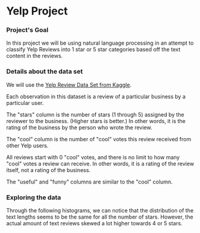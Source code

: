 # Yelp Project

### Project's Goal
In this project we will be using natural language processing in an attempt to classify Yelp Reviews into 1 star or 5 star categories based off the text content in the reviews.

### Details about the data set
We will use the [Yelp Review Data Set from Kaggle](https://www.kaggle.com/c/yelp-recsys-2013).

Each observation in this dataset is a review of a particular business by a particular user.

The "stars" column is the number of stars (1 through 5) assigned by the reviewer to the business. (Higher stars is better.) In other words, it is the rating of the business by the person who wrote the review.

The "cool" column is the number of "cool" votes this review received from other Yelp users.

All reviews start with 0 "cool" votes, and there is no limit to how many "cool" votes a review can receive. In other words, it is a rating of the review itself, not a rating of the business.

The "useful" and "funny" columns are similar to the "cool" column.

### Exploring the data

Through the following histograms, we can notice that the distribution of the text lengths seems to be the same for all the number of stars. However, the actual amount of text reviews skewed a lot higher towards 4 or 5 stars.




